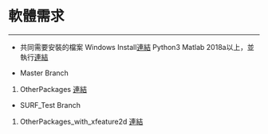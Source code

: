 # 軟體需求
---
* 共同需要安裝的檔案
Windows Install[連結](https://drive.google.com/drive/folders/16qELBn3ImgEa2IQq6oGBf-WMc3xXDUaw?usp=sharing)
Python3
Matlab 2018a以上，並執行[連結](https://www.mathworks.com/help/matlab/matlab_external/install-the-matlab-engine-for-python.html)

* Master Branch
1. OtherPackages [連結](https://drive.google.com/file/d/17b6n-TzxYkyxNUnvH5RrwMTeKcDy4P_k/view?usp=sharing)

* SURF_Test Branch
1. OtherPackages_with_xfeature2d [連結](https://drive.google.com/file/d/1pzJ0O5Nb8udP4ZHqwVP2HQob1S7FxNp1/view?usp=sharing)


